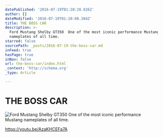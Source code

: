 ```yaml
---
datePublished: '2016-07-19T01:20:28.826Z'
author: []
dateModified: '2016-07-19T01:20:08.384Z'
title: THE BOSS CAR
description: >-
  Ford Mustang Shelby GT350  One of the most iconic performance Mustang
  nameplates of all time. 
starred: false
sourcePath: _posts/2016-07-19-the-boss-car.md
inFeed: true
hasPage: true
inNav: false
url: the-boss-car/index.html
_context: 'http://schema.org'
_type: Article

---
```

# THE BOSS CAR
![Ford Mustang Shelby GT350  One of the most iconic performance Mustang nameplates of all time. ](https://imgflo.herokuapp.com/graph/vahj1ThiexotieMo/d3786e0ebd9c126ffe1f3bed1f435d1a/croprotate.png?cropheight=709&cropwidth=1228&degrees=0&input=https%3A%2F%2Fthe-grid-user-content.s3-us-west-2.amazonaws.com%2Fd3bd4e55-95c1-4154-91b5-79a239537a34.png&x=0&y=0)

https://youtu.be/AzaKHCEFa7A